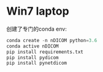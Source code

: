 # Win7 laptop
创建了专门的conda env: 

```python
conda create -n nDICOM python=3.6
conda active nDICOM
pip install requirements.txt
pip install pydicom
pip install pynetdicom
```
